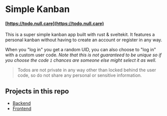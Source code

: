 # Simple Kanban

#### [https://todo.null.care](https://todo.null.care)

This is a super simple kanban app built with rust & sveltekit.
It features a personal kanban without having to create an account or register in any way.

 When you "log in" you get a random UID, you can also choose to "log in" with a custom user code. 
 *Note that this is not guaranteed to be unique so if you choose the code `1` chances are someone else might select it as well.*

> Todos are not private in any way other than locked behind the user code, so do not share any personal or sensitive information.



## Projects in this repo
- [Backend](todo-api/README.md)
- [Frontend](todo-client/README.md)

